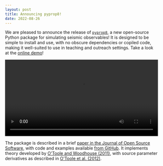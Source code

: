 ```yaml
---
layout: post
title: Announcing pyprop8!
date: 2022-08-26
---
```


We are pleased to announce the release of [`pyprop8`](https://github.com/valentineap/pyprop8), a new open-source Python package for simulating seismic observables! It is designed to be simple to install and use, with no obscure dependencies or copiled code, making it well-suited to use in teaching and outreach settings. Take a look at the [online demo](https://mybinder.org/v2/gh/valentineap/pyprop8/HEAD?labpath=examples%2Fdemo.ipynb)!

<video controls width="100%">
    <source src="/files/idaho2.mp4"
            type="video/mp4" autoplay muted preload="auto" loop>
    Sorry, your browser doesn't support embedded videos.
</video>

The package is described in a brief [paper in the Journal of Open Source Software](https://doi.org/10.21105/joss.04217), with code and examples available [from GitHub](https://github.com/valentineap/pyprop8). It implements theory developed by [O'Toole and Woodhouse (2011)](https://academic.oup.com/gji/article/187/3/1516/616302), with source parameter derivatives as described in [O'Toole et al. (2012)](https://academic.oup.com/gji/article/191/1/257/586793). 

